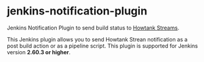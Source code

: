 # jenkins-notification-plugin

Jenkins Notification Plugin to send build status to [Howtank Streams](https://www.howtank.com).

This Jenkins plugin allows you to send Howtank Strean notification as a post build action or as a pipeline script. This plugin is supported for Jenkins version **2.60.3 or higher**.
